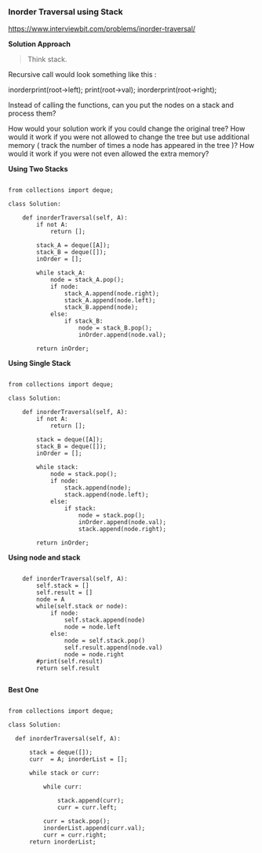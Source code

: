 ### Inorder Traversal using Stack

https://www.interviewbit.com/problems/inorder-traversal/

**Solution Approach**

> Think stack.

Recursive call would look something like this :

inorderprint(root->left);
print(root->val);
inorderprint(root->right);

Instead of calling the functions, can you put the nodes on a stack and process them?

How would your solution work if you could change the original tree?
How would it work if you were not allowed to change the tree but use additional memory ( track the number of times a node has appeared in the tree )?
How would it work if you were not even allowed the extra memory?


**Using Two Stacks**

```

from collections import deque;

class Solution:

	def inorderTraversal(self, A):
        if not A:
            return [];

        stack_A = deque([A]);
        stack_B = deque([]);
        inOrder = [];

        while stack_A:
            node = stack_A.pop();
            if node:
                stack_A.append(node.right);
                stack_A.append(node.left);
                stack_B.append(node);
            else:
                if stack_B:
                    node = stack_B.pop();
                    inOrder.append(node.val);

        return inOrder;

```

**Using Single Stack**

```

from collections import deque;

class Solution:

	def inorderTraversal(self, A):
        if not A:
            return [];

        stack = deque([A]);
        stack_B = deque([]);
        inOrder = [];

        while stack:
            node = stack.pop();
            if node:
                stack.append(node);
                stack.append(node.left);
            else:
                if stack:
                    node = stack.pop();
                    inOrder.append(node.val);
                    stack.append(node.right);

        return inOrder;

```

**Using node and stack**

```
    
    def inorderTraversal(self, A):
        self.stack = []
        self.result = []
        node = A
        while(self.stack or node):
            if node:
                self.stack.append(node)
                node = node.left
            else:
                node = self.stack.pop()
                self.result.append(node.val)
                node = node.right
        #print(self.result)
        return self.result
  
  ```      


  **Best One**
  
  ```
  
  from collections import deque;

class Solution:

	def inorderTraversal(self, A):

        stack = deque([]);
        curr  = A; inorderList = [];
    
        while stack or curr:

            while curr:

                stack.append(curr);
                curr = curr.left;
            
            curr = stack.pop();
            inorderList.append(curr.val);
            curr = curr.right;
        return inorderList;


    
  
  ```

